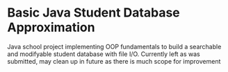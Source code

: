# Basic Java Student Database Approximation
  Java school project implementing OOP fundamentals to build a searchable and modifyable student database with file I/O. Currently left as was submitted, may clean up in future as there is much scope for improvement 
